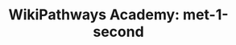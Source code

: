 ---
authors:
- Khanspers
- AlexanderPico
- MaintBot
description: Do not modify or delete. This pathway is part of the collection of content
  used by [https://wikipathways.github.io/academy/ WikiPathways Academy].
last-edited: 2019-09-17
organisms:
- Homo sapiens
redirect_from:
- /index.php/Pathway:WP3908
- /instance/WP3908
revision: null
schema-jsonld:
- '@context': https://schema.org/
  '@id': https://wikipathways.github.io/pathways/WP3908.html
  '@type': Dataset
  creator:
    '@type': Organization
    name: WikiPathways
  description: Do not modify or delete. This pathway is part of the collection of
    content used by [https://wikipathways.github.io/academy/ WikiPathways Academy].
  keywords:
  - Acetyl-CoA
  - HMG-CoA
  - HMGCS1
  license: CC0
  name: 'WikiPathways Academy: met-1-second'
seo: CreativeWork
title: 'WikiPathways Academy: met-1-second'
wpid: WP3908
---